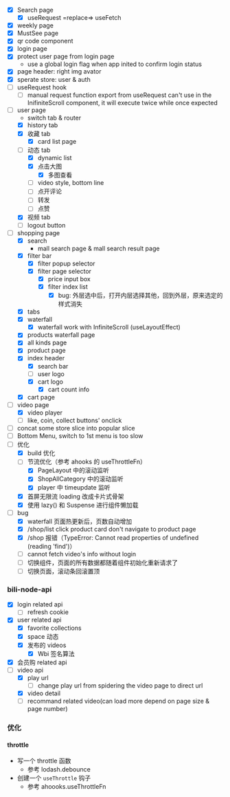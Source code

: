 - [x] Search page
  - [x] useRequest =replace=> useFetch
- [x] weekly page
- [x] MustSee page
- [x] qr code component
- [x] login page
- [x] protect user page from login page
  - use a global login flag when app inited to confirm login status
- [x] page header: right img avator
- [x] sperate store: user & auth
- [ ] useRequest hook
  - [ ] manual request function export from useRequest can't use in the InifiniteScroll component, it will execute twice while once expected
- [ ] user page
  - switch tab & router
  - [x] history tab
  - [x] 收藏 tab
    - [x] card list page
  - [ ] 动态 tab
    - [x] dynamic list
    - [x] 点击大图
      - [x] 多图查看
    - [ ] video style, bottom line
    - [ ] 点开评论
    - [ ] 转发
    - [ ] 点赞
  - [x] 视频 tab
  - [ ] logout button
- [ ] shopping page
  - [x] search
    - mall search page & mall search result page
  - [x] filter bar
    - [x] filter popup selector
    - [x] filter page selector
      - [x] price input box
      - [x] filter index list
        - [x] bug: 外层选中后，打开内层选择其他，回到外层，原来选定的样式消失
  - [x] tabs
  - [x] waterfall
    - [x] waterfall work with InfiniteScroll (useLayoutEffect)
  - [x] products waterfall page
  - [x] all kinds page
  - [x] product page
  - [x] index header
    - [x] search bar
    - [ ] user logo
    - [x] cart logo
      - [x] cart count info
  - [x] cart page
- [ ] video page
  - [x] video player
  - [ ] like, coin, collect buttons' onclick
- [ ] concat some store slice into popular slice
- [ ] Bottom Menu, switch to 1st menu is too slow
- [ ] 优化
  - [x] build 优化
  - [ ] 节流优化（参考 ahooks 的 useThrottleFn）
    - [x] PageLayout 中的滚动监听
    - [x] ShopAllCategory 中的滚动监听
    - [x] player 中 timeupdate 监听
  - [x] 首屏无限流 loading 改成卡片式骨架
  - [x] 使用 lazy() 和 Suspense 进行组件懒加载
- [ ] bug
  - [x] waterfall 页面热更新后，页数自动增加
  - [x] /shop/list click product card don't navigate to product page
  - [x] /shop 报错（TypeError: Cannot read properties of undefined (reading 'find')）
  - [ ] cannot fetch video's info without login
  - [ ] 切换组件，页面的所有数据都随着组件初始化重新请求了
  - [ ] 切换页面，滚动条回滚置顶

### bili-node-api

- [x] login related api
  - [ ] refresh cookie
- [x] user related api
  - [x] favorite collections
  - [x] space 动态
  - [x] 发布的 videos
    - [x] Wbi 签名算法
- [x] 会员购 related api
- [ ] video api
  - [x] play url
    - [ ] change play url from spidering the video page to direct url
  - [x] video detail
  - [ ] recommand related video(can load more depend on page size & page number)

### 优化

#### throttle

- 写一个 throttle 函数
  - 参考 lodash.debounce
- 创建一个 `useThrottle` 钩子
  - 参考 ahoooks.useThrottleFn
